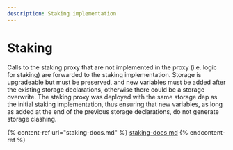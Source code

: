 ```yaml
---
description: Staking implementation
---
```


# Staking

Calls to the staking proxy that are not implemented in the proxy (i.e. logic for staking) are forwarded to the staking implementation. Storage is upgradeable but must be preserved, and new variables must be added after the existing storage declarations, otherwise there could be a storage overwrite. The staking proxy was deployed with the same storage dep as the initial staking implementation, thus ensuring that new variables, as long as added at the end of the previous storage declarations, do not generate storage clashing.

{% content-ref url="staking-docs.md" %}
[staking-docs.md](staking-docs.md)
{% endcontent-ref %}
